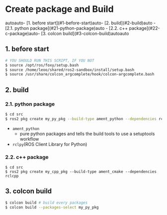 # Create package and Build
<!-- TOC -->autoauto- [1. before start](#1-before-start)auto- [2. build](#2-build)auto    - [2.1. python package](#21-python-package)auto    - [2.2. c++ package](#22-c-package)auto- [3. colcon build](#3-colcon-build)autoauto<!-- /TOC -->

## 1. before start
```bash
# YOU SHOULD RUN THIS SCRIPT, IF YOU NOT
$ source /opt/ros/foxy/setup.bash
$ source /home/leoo/shared/ros2-sandbox/install/setup.bash
$ source /usr/share/colcon_argcomplete/hook/colcon-argcomplete.bash
```

## 2. build
### 2.1. python package
```bash
$ cd src
$ ros2 pkg create my_py_pkg --build-type ament_python --dependencies rclpy
```

- `ament_python`
  - pure python packages and tells the build tools to use a setuptools workflow
- `rclpy`(ROS Client Library for Python)

### 2.2. c++ package
```
$ cd src
$ ros2 pkg create my_cpp_pkg --build-type ament_cmake --dependencies rclcpp
```

## 3. colcon build
```bash
$ colcon build # build every packages
$ colcon build --packages-select my_py_pkg
```
